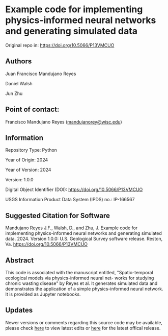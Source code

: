 # Example code for implementing physics-informed neural networks and generating simulated data

Original repo in: https://doi.org/10.5066/P13VMCUO

## Authors

Juan Francisco Mandujano Reyes

Daniel Walsh

Jun Zhu

## Point of contact: 

Francisco Mandujano Reyes (mandujanorey@wisc.edu)

## Information

Repository Type: Python

Year of Origin:  2024

Year of Version: 2024

Version: 1.0.0

Digital Object Identifier (DOI): https://doi.org/10.5066/P13VMCUO

USGS Information Product Data System (IPDS) no.: IP-166567


## Suggested Citation for Software

Mandujano Reyes J.F., Walsh, D., and Zhu, J. Example code for implementing physics-informed neural networks and generating simulated data. 2024. Version 1.0.0: U.S. Geological Survey software release. Reston, Va. https://doi.org/10.5066/P13VMCUO

## Abstract

This code is associated with the manuscript entitled, "Spatio-temporal ecological models via physics-informed neural net-
works for studying chronic wasting disease" by Reyes et al. It generates simulated data and demonstrates the application of a simple
physics-informed neural network. It is provided as Jupyter notebooks.


## Updates
Newer versions or comments regarding this source code may be available, please check [here](https://code.usgs.gov/cooperativeresearchunits/physics-informed-neural-nets) to view latest edits or [here](https://code.usgs.gov/cooperativeresearchunits/physics-informed-neural-nets/-/releases) for the latest offical release.
